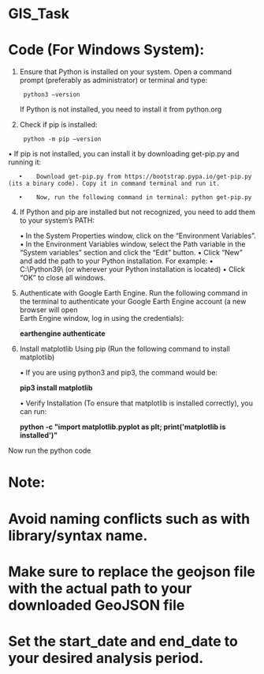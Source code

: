 # GIS_Task
# Code (For Windows System):

1.	Ensure that Python is installed on your system. Open a command prompt (preferably as administrator) or terminal and type:
   
         python3 –version
  	
  	If Python is not installed, you need to install it from python.org
  
3.	Check if pip is installed:
   
         python -m pip –version
  	
   •	If pip is not installed, you can install it by downloading get-pip.py and running it:
  	
       •	Download get-pip.py from https://bootstrap.pypa.io/get-pip.py (its a binary code). Copy it in command terminal and run it.

       •	Now, run the following command in terminal: python get-pip.py
  	
4.	If Python and pip are installed but not recognized, you need to add them to your system’s PATH:
   
      •	In the System Properties window, click on the “Environment Variables”.
      •	In the Environment Variables window, select the Path variable in the “System variables” section and click the “Edit” button.
      •	Click “New” and add the path to your Python installation. For example:
      •	C:\Python39\ (or wherever your Python installation is located)
      •	Click “OK” to close all windows.
  	
6.	Authenticate with Google Earth Engine. Run the following command in the terminal to authenticate your Google Earth Engine account (a new browser will open     
   Earth Engine window, log in using the credentials):
  	
    **earthengine authenticate**

7.	Install matplotlib Using pip (Run the following command to install matplotlib)
   
    •	If you are using python3 and pip3, the command would be:
  	
    **pip3 install matplotlib**
  	
    •	Verify Installation (To ensure that matplotlib is installed correctly), you can run:
  	
    **python -c "import matplotlib.pyplot as plt; print('matplotlib is installed')"**

Now run the python code


# Note:

# Avoid naming conflicts such as with library/syntax name.
# Make sure to replace the geojson file with the actual path to your downloaded GeoJSON file
# Set the start_date and end_date to your desired analysis period. 
